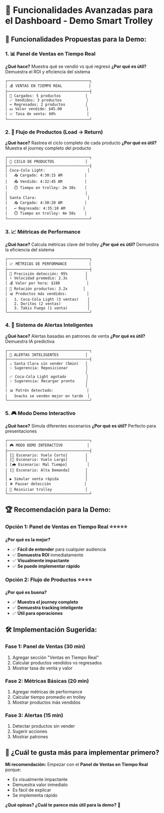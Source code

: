 # 🚀 Funcionalidades Avanzadas para el Dashboard - Demo Smart Trolley

## 🎯 **Funcionalidades Propuestas para la Demo:**

### 1. 📊 **Panel de Ventas en Tiempo Real**
**¿Qué hace?** Muestra qué se vendió vs qué regresó
**¿Por qué es útil?** Demuestra el ROI y eficiencia del sistema

```
┌─────────────────────────────────────┐
│ 💰 VENTAS EN TIEMPO REAL            │
├─────────────────────────────────────┤
│ 🛒 Cargados: 5 productos           │
│ ✅ Vendidos: 3 productos           │
│ ↩️ Regresados: 2 productos         │
│ 💵 Valor vendido: $45.00           │
│ 📈 Tasa de venta: 60%              │
└─────────────────────────────────────┘
```

### 2. 🔄 **Flujo de Productos (Load → Return)**
**¿Qué hace?** Rastrea el ciclo completo de cada producto
**¿Por qué es útil?** Muestra el journey completo del producto

```
┌─────────────────────────────────────┐
│ 🔄 CICLO DE PRODUCTOS              │
├─────────────────────────────────────┤
│ Coca-Cola Light:                   │
│   📥 Cargado: 4:30:15 AM          │
│   📤 Vendido: 4:32:45 AM          │
│   ⏱️ Tiempo en trolley: 2m 30s    │
│                                   │
│ Santa Clara:                       │
│   📥 Cargado: 4:30:20 AM          │
│   ↩️ Regresado: 4:35:10 AM        │
│   ⏱️ Tiempo en trolley: 4m 50s    │
└─────────────────────────────────────┘
```

### 3. 📈 **Métricas de Performance**
**¿Qué hace?** Calcula métricas clave del trolley
**¿Por qué es útil?** Demuestra la eficiencia del sistema

```
┌─────────────────────────────────────┐
│ 📈 MÉTRICAS DE PERFORMANCE          │
├─────────────────────────────────────┤
│ 🎯 Precisión detección: 95%        │
│ ⚡ Velocidad promedio: 2.3s        │
│ 💰 Valor por hora: $180            │
│ 🔄 Rotación productos: 3.2x       │
│ 📊 Productos más vendidos:         │
│   1. Coca-Cola Light (3 ventas)    │
│   2. Doritos (2 ventas)            │
│   3. Takis Fuego (1 venta)         │
└─────────────────────────────────────┘
```

### 4. 🚨 **Sistema de Alertas Inteligentes**
**¿Qué hace?** Alertas basadas en patrones de venta
**¿Por qué es útil?** Demuestra IA predictiva

```
┌─────────────────────────────────────┐
│ 🚨 ALERTAS INTELIGENTES            │
├─────────────────────────────────────┤
│ ⚠️ Santa Clara sin vender (5min)   │
│ 💡 Sugerencia: Reposicionar        │
│                                   │
│ ✅ Coca-Cola Light agotado         │
│ 💡 Sugerencia: Recargar pronto     │
│                                   │
│ 📊 Patrón detectado:               │
│   Snacks se venden mejor en tarde  │
└─────────────────────────────────────┘
```

### 5. 🎮 **Modo Demo Interactivo**
**¿Qué hace?** Simula diferentes escenarios
**¿Por qué es útil?** Perfecto para presentaciones

```
┌─────────────────────────────────────┐
│ 🎮 MODO DEMO INTERACTIVO           │
├─────────────────────────────────────┤
│ [🎯 Escenario: Vuelo Corto]        │
│ [🛫 Escenario: Vuelo Largo]        │
│ [🌧️ Escenario: Mal Tiempo]         │
│ [🎉 Escenario: Alta Demanda]       │
│                                   │
│ ▶️ Simular venta rápida            │
│ ⏸️ Pausar detección               │
│ 🔄 Reiniciar trolley               │
└─────────────────────────────────────┘
```

## 🏆 **Recomendación para la Demo:**

### **Opción 1: Panel de Ventas en Tiempo Real** ⭐⭐⭐⭐⭐
**¿Por qué es la mejor?**
- ✅ **Fácil de entender** para cualquier audiencia
- ✅ **Demuestra ROI** inmediatamente
- ✅ **Visualmente impactante**
- ✅ **Se puede implementar rápido**

### **Opción 2: Flujo de Productos** ⭐⭐⭐⭐
**¿Por qué es buena?**
- ✅ **Muestra el journey completo**
- ✅ **Demuestra tracking inteligente**
- ✅ **Útil para operaciones**

## 🛠️ **Implementación Sugerida:**

### **Fase 1: Panel de Ventas (30 min)**
1. Agregar sección "Ventas en Tiempo Real"
2. Calcular productos vendidos vs regresados
3. Mostrar tasa de venta y valor

### **Fase 2: Métricas Básicas (20 min)**
1. Agregar métricas de performance
2. Calcular tiempo promedio en trolley
3. Mostrar productos más vendidos

### **Fase 3: Alertas (15 min)**
1. Detectar productos sin vender
2. Sugerir acciones
3. Mostrar patrones

## 🎯 **¿Cuál te gusta más para implementar primero?**

**Mi recomendación:** Empezar con el **Panel de Ventas en Tiempo Real** porque:
- Es visualmente impactante
- Demuestra valor inmediato
- Es fácil de explicar
- Se implementa rápido

**¿Qué opinas? ¿Cuál te parece más útil para la demo?** 🚀
